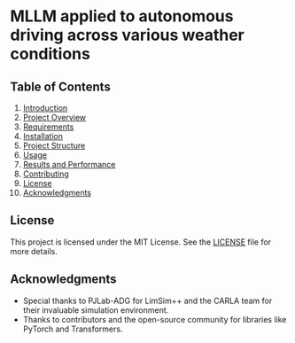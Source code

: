 # MLLM applied to autonomous driving across various weather conditions


## Table of Contents
1. [Introduction](#introduction)
2. [Project Overview](#project-overview)
3. [Requirements](#requirements)
4. [Installation](#installation)
5. [Project Structure](#project-structure)
6. [Usage](#usage)
7. [Results and Performance](#results-and-performance)
8. [Contributing](#contributing)
9. [License](#license)
10. [Acknowledgments](#acknowledgments)



## License
This project is licensed under the MIT License. See the [LICENSE](LICENSE) file for more details.

## Acknowledgments
- Special thanks to PJLab-ADG for LimSim++ and the CARLA team for their invaluable simulation environment.
- Thanks to contributors and the open-source community for libraries like PyTorch and Transformers.


